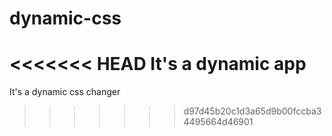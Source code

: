 # dynamic-css
<<<<<<< HEAD
It's a dynamic app
=======
It's a dynamic css changer
>>>>>>> d97d45b20c1d3a65d9b00fccba34495664d46901
